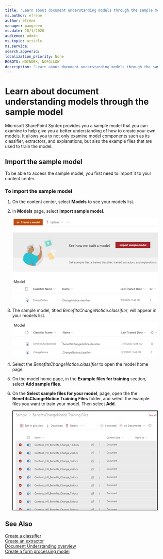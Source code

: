 ```yaml
---
title: "Learn about document understanding models through the sample model"
ms.author: efrene
author: efrene
manager: pamgreen
ms.date: 10/1/2020
audience: admin
ms.topic: article
ms.service: 
search.appverid: 
localization_priority: None
ROBOTS: NOINDEX, NOFOLLOW
description: "Learn about document understanding models through the sample model."
---
```


# Learn about document understanding models through the sample model

Microsoft SharePoint Syntex provides you a sample model that you can examine to help give you a better understanding of how to create your own models. It allows you to not only examine model components such as its classifier, extractors, and explanations, but also the example files that are used to train the model.

## Import the sample model

To be able to access the sample model, you first need to import it to your content center.

### To import the sample model

1. On the content center, select **Models** to see your models list.</br>
2. In **Models** page, select **Import sample model**.</br>

    ![Import sample model](../media/content-understanding/import-sample-model.png) </br>

3. The sample model, titled *BenefitsChangeNotice.classifier*, will appear in your models list.</br>

    ![Sample model](../media/content-understanding/sample-model.png) </br>

4. Select the *BenefitsChangeNotice.classifier* to open the model home page.</br>

5. On the model home page, in the **Example files for training** section, select **Add sample files**. </br>


6. On the **Select sample files for your model**, page, open the  the **BenefitsChangeNotice Training Files** folder, and select the example files you want to train your model.  Then select **Add**.</br> 

    ![Sample model](../media/content-understanding/select-files.png) </br> 







## See Also
[Create a classifier](create-a-classifier.md)</br>
[Create an extractor](create-an-extractor.md)</br>
[Document Understanding overview](document-understanding-overview.md)</br>
[Create a form processing model](create-a-form-processing-model.md)  




